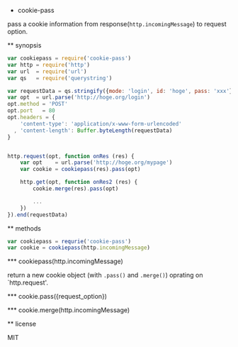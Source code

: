 * cookie-pass

pass a cookie information from response(`http.incomingMessage`) to request option.


** synopsis

```js
var cookiepass = require('cookie-pass')
var http = require('http')
var url  = require('url')
var qs   = require('querystring')

var requestData = qs.stringify({mode: 'login', id: 'hoge', pass: 'xxx'})
var opt  = url.parse('http://hoge.org/login')
opt.method = 'POST'
opt.port   = 80
opt.headers = {
    'content-type': 'application/x-www-form-urlencoded'
  , 'content-length': Buffer.byteLength(requestData)
}


http.request(opt, function onRes (res) {
    var opt    = url.parse('http://hoge.org/mypage')
    var cookie = cookiepass(res).pass(opt)

    http.get(opt, function onRes2 (res) {
        cookie.merge(res).pass(opt)

        ...
    })
}).end(requestData)
```

** methods

```js
var cookiepass = requrie('cookie-pass')
var cookie = cookiepass(http.incomingMessage)
```

*** cookiepass(http.incomingMessage)

return a new cookie object (with `.pass()` and `.merge()`) oprating on `http.request'.

*** cookie.pass({request_option})

*** cookie.merge(http.incomingMessage)

** license

MIT
